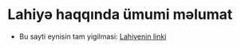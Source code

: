 
# Lahiyə haqqında ümumi məlumat

- Bu sayti eynisin tam yigilmasi:  [Lahiyenin linki](https://technext.github.io/footwear/index.html)
